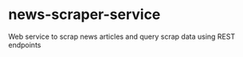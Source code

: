 # news-scraper-service
Web service to scrap news articles and query scrap data using REST endpoints 
